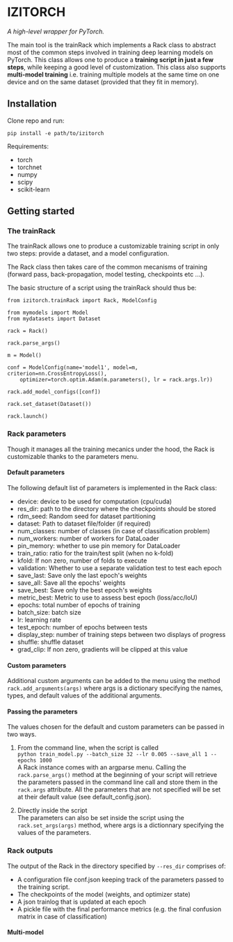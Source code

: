# IZITORCH

*A high-level wrapper for PyTorch.* 

The main tool is the trainRack which implements a Rack class to abstract most of  the common 
steps involved in training deep learning models on PyTorch. This class allows one to produce a **training script in just
a few steps**, while keeping a good level of customization. This class also supports **multi-model training** i.e. 
training multiple models at the same time on one device and on the same dataset (provided that they fit in memory).

## Installation

Clone repo and run:

`pip install -e path/to/izitorch`

Requirements:
- torch
- torchnet
- numpy
- scipy
- scikit-learn

## Getting started
### The trainRack

The trainRack allows one to produce a customizable training script in only two steps: 
provide a dataset, and a model configuration.

The Rack class then takes care of the common mecanisms of training (forward pass, back-propagation, model testing, 
checkpoints etc ...).

The basic structure of a script using the trainRack should thus be:

```Python3
from izitorch.trainRack import Rack, ModelConfig

from mymodels import Model
from mydatasets import Dataset

rack = Rack()

rack.parse_args()

m = Model()

conf = ModelConfig(name='model1', model=m, criterion=nn.CrossEntropyLoss(), 
    optimizer=torch.optim.Adam(m.parameters(), lr = rack.args.lr))

rack.add_model_configs([conf])

rack.set_dataset(Dataset())

rack.launch()

```


### Rack parameters
Though it manages all the training mecanics under the hood, the Rack is customizable thanks to the parameters menu. 

#### Default parameters
The following default list of parameters is implemented in the Rack class:
- device: device to be used for computation (cpu/cuda)
- res_dir: path to the directory where the checkpoints should be stored
- rdm_seed: Random seed for dataset partitioning
- dataset: Path to dataset file/folder (if required)
- num_classes: number of classes (in case of classification problem)
- num_workers: number of workers for DataLoader
- pin_memory: whether to use pin memory for DataLoader
- train_ratio: ratio for the train/test split (when no k-fold)
- kfold: If non zero, number of folds to execute
- validation: Whether to use a separate validation test to test each epoch
- save_last: Save only the last epoch's weights
- save_all: Save all the epochs' weights
- save_best: Save only the best epoch's weights
- metric_best: Metric to use to assess best epoch (loss/acc/IoU)
- epochs: total number of epochs of training
- batch_size: batch size
- lr: learning rate
- test_epoch: number of epochs between tests
- display_step: number of training steps between two displays of progress
- shuffle: shuffle dataset
- grad_clip: If non zero, gradients will be clipped at this value

#### Custom parameters
Additional custom arguments can be added to the menu using the method ```rack.add_arguments(args)``` where args is a 
dictionary specifying the names, types, and default values of the additional arguments. 

#### Passing the parameters
The values chosen for the default and custom parameters can be passed in two ways. 
1. From the command line, when the script is called\
```python train_model.py --batch_size 32 --lr 0.005 --save_all 1 --epochs 1000```\
A Rack instance comes with an argparse menu. Calling the ```rack.parse_args()``` method at the beginning 
of your script will retrieve the parameters passed in the command line call and store them in the ```rack.args```
 attribute. All the parameters that are not specified will be set at their default value (see default_config.json).

2. Directly inside the script\
The parameters can also be set inside the script using the ```rack.set_args(args)``` method, where args is a dictionnary 
specifying the values of the parameters. 

### Rack outputs
The output of the Rack in the directory specified by ```--res_dir``` comprises of:

- A configuration file conf.json keeping track of the parameters passed to the training script.
- The checkpoints of the model (weights, and optimizer state)
- A json trainlog that is updated at each epoch
- A pickle file with the final performance metrics (e.g. the final confusion matrix in case of classification)


#### Multi-model



